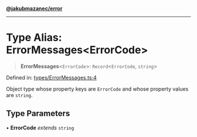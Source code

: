 [**@jakubmazanec/error**](../README.md)

---

# Type Alias: ErrorMessages\<ErrorCode\>

> **ErrorMessages**\<`ErrorCode`\>: `Record`\<`ErrorCode`, `string`\>

Defined in:
[types/ErrorMessages.ts:4](https://github.com/jakubmazanec/tools/blob/412167e80a7675933e43d5220a19d05130301e2d/packages/error/source/types/ErrorMessages.ts#L4)

Object type whose property keys are `ErrorCode` and whose property values are `string`.

## Type Parameters

• **ErrorCode** _extends_ `string`
